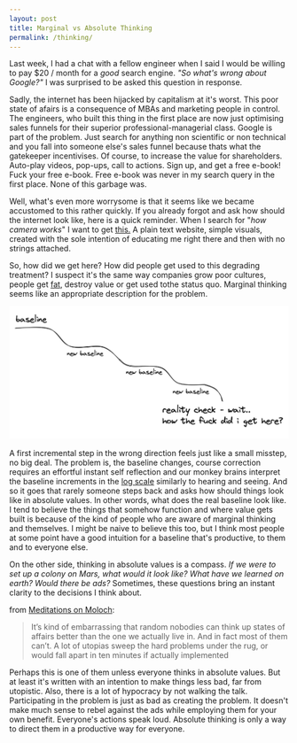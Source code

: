 ```yaml
---
layout: post
title: Marginal vs Absolute Thinking
permalink: /thinking/
---
```

Last week, I had a chat with a fellow engineer when I said I would be willing to pay $20 / month for a *good* search engine. *"So what's wrong about Google?"* I was surprised to be asked this question in response.

Sadly, the internet has been hijacked by capitalism at it's worst. This poor state of afairs is a consequence of MBAs and marketing people in control. The engineers, who built this thing in the first place are now just optimising sales funnels for their superior professional-managerial class. Google is part of the problem. Just search for anything non scientific or non technical and you fall into someone else's sales funnel because thats what the gatekeeper incentivises. Of course, to increase the value for shareholders. Auto-play videos, pop-ups, call to actions. Sign up, and get a free e-book! Fuck your free e-book. Free e-book was never in my search query in the first place. None of this garbage was.

Well, what's even more worrysome is that it seems like we became accustomed to this rather quickly. If you already forgot and ask how should the internet look like, here is a quick reminder. When I search for "*how camera works*" I want to get [this.](https://ciechanow.ski/cameras-and-lenses/) A plain text website, simple visuals, created with the sole intention of educating me right there and then with no strings attached.

So, how did we get here? How did people get used to this degrading treatment? I suspect it's the same way companies grow poor cultures, people get [fat](https://www.niddk.nih.gov/health-information/health-statistics/overweight-obesity), destroy value or get used tothe status quo. Marginal thinking seems like an appropriate description for the problem.

![marginal-thinking](/assets/images/absolute_marginal.png)

A first incremental step in the wrong direction feels just like a small misstep, no big deal. The problem is, the baseline changes, course correction requires an effortful instant self reflection and our monkey brains interpret the baseline increments in the [log scale](https://en.wikipedia.org/wiki/Weber%E2%80%93Fechner_law) similarly to hearing and seeing. And so it goes that rarely someone steps back and asks how should things look like in absolute values. In other words, what does the real baseline look like. I tend to believe the things that somehow function and where value gets built is because of the kind of people who are aware of marginal thinking and themselves. I might be naive to believe this too, but I think most people at some point have a good intuition for a baseline that's productive, to them and to everyone else.

On the other side, thinking in absolute values is a compass.
*If we were to set up a colony on Mars, what would it look like? What have we learned on earth? Would there be ads?*
Sometimes, these questions bring an instant clarity to the decisions I think about.

from [Meditations on Moloch](https://slatestarcodex.com/2014/07/30/meditations-on-moloch/): 
> It’s kind of embarrassing that random nobodies can think up states of affairs better than the one we actually live in. And in fact most of them can’t. A lot of utopias sweep the hard problems under the rug, or would fall apart in ten minutes if actually implemented

Perhaps this is one of them unless everyone thinks in absolute values. But at least it's written with an intention to make things less bad, far from utopistic. Also, there is a lot of hypocracy by not walking the talk. Participating in the problem is just as bad as creating the problem. It doesn't make much sense to rebel against the ads while employing them for your own benefit. Everyone's actions speak loud. Absolute thinking is only a way to direct them in a productive way for everyone.
